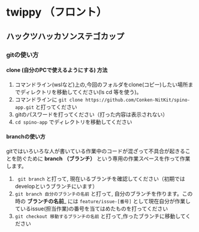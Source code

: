 # twippy （フロント）
## ハックツハッカソンステゴカップ

### gitの使い方
#### clone (自分のPCで使えるようにする) 方法
1. コマンドライン(wslなど)上の,今回のフォルダをclone(コピー)したい場所までディレクトリを移動してください(ls cd 等を使う)。
2. コマンドラインに ``` git clone https://github.com/Conken-NitKit/spino-app.git ``` と打ってください
3. gitのパスワードを打ってください（打った内容は表示されない）
4. ``` cd spino-app ``` でディレクトリを移動してください

#### branchの使い方
gitではいろいろな人が書いている作業中のコードが混ざって不具合が起きることを防ぐために __branch （ブランチ）__ という専用の作業スペースを作って作業します。

1. ``` git branch``` と打って, 現在いるブランチを確認してください（初期ではdevelopというブランチにいます）
2. ``` git branch 自分のブランチの名前 ``` と打って, 自分のブランチを作ります。この時の __ブランチの名前___ には ``` feature/issue-[番号] ``` として現在自分が作業しているissue(担当作業)の番号を当てはめたものを打ってください
3. ``` git checkout 移動するブランチの名前 ``` と打って,作ったブランチに移動してください
